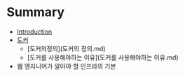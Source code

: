 # Summary

* [Introduction](README.md)
* [도커](도커.md)
   * [도커의정의](도커의 정의.md)
   * [도커를 사용해야하는 이유](도커를 사용해야하는 이유.md)
* 웹 엔지니어가 알아야 할 인프라의 기본

